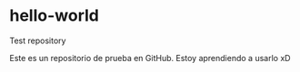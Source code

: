# hello-world
Test repository 

Este es un repositorio de prueba en GitHub.
Estoy aprendiendo a usarlo xD
